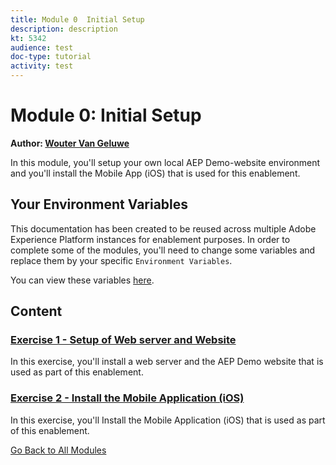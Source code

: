 ```yaml
---
title: Module 0  Initial Setup
description: description
kt: 5342
audience: test
doc-type: tutorial
activity: test
---
```


# Module 0: Initial Setup

**Author: [Wouter Van Geluwe](https://www.linkedin.com/in/woutervangeluwe/)**

In this module, you'll setup your own local AEP Demo-website environment and you'll install the Mobile App (iOS) that is used for this enablement.

## Your Environment Variables

This documentation has been created to be reused across multiple Adobe Experience Platform instances for enablement purposes.
In order to complete some of the modules, you'll need to change some variables and replace them by your specific ``Environment Variables``.

You can view these variables [here](../../environment.md).

## Content

### [Exercise 1 - Setup of Web server and Website](./ex1.md)

In this exercise, you'll install a web server and the AEP Demo website that is used as part of this enablement.

### [Exercise 2 - Install the Mobile Application (iOS)](./ex2.md)

In this exercise, you'll Install the Mobile Application (iOS) that is used as part of this enablement.

[Go Back to All Modules](../../README.md)
